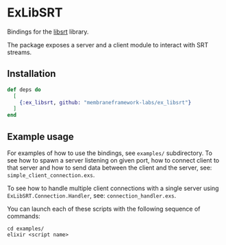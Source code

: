 # ExLibSRT

Bindings for the [libsrt](https://github.com/Haivision/srt) library.

The package exposes a server and a client module to interact with SRT streams.


## Installation

```elixir
def deps do
  [
    {:ex_libsrt, github: "membraneframework-labs/ex_libsrt"}
  ]
end
```

## Example usage
For examples of how to use the bindings, see `examples/` subdirectory.
To see how to spawn a server listening on given port, how to connect
client to that server and how to send data between the client and the server,
see: `simple_client_connection.exs`.

To see how to handle multiple client connections with a single server using 
`ExLibSRT.Connection.Handler`, see: `connection_handler.exs`.

You can launch each of these scripts with the following sequence of commands:
```
cd examples/
elixir <script name>
```
